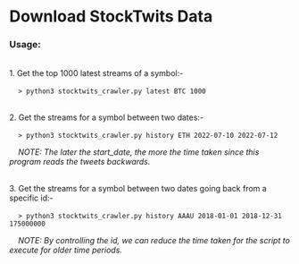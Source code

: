 # Download StockTwits Data

### Usage:
<br/>
1. Get the top 1000 latest streams of a symbol:-

&nbsp;&nbsp;&nbsp;&nbsp;`> python3 stocktwits_crawler.py latest BTC 1000`

<br/>
2. Get the streams for a symbol between two dates:-
   
&nbsp;&nbsp;&nbsp;&nbsp;`> python3 stocktwits_crawler.py history ETH 2022-07-10 2022-07-12`
   
&nbsp;&nbsp;&nbsp;&nbsp;*NOTE: The later the start_date, the more the time taken since this program reads the tweets backwards.*

<br/>
3. Get the streams for a symbol between two dates going back from a specific id:-

&nbsp;&nbsp;&nbsp;&nbsp;`> python3 stocktwits_crawler.py history AAAU 2018-01-01 2018-12-31 175000000`

&nbsp;&nbsp;&nbsp;&nbsp;*NOTE: By controlling the id, we can reduce the time taken for the script to execute for older time periods.*
   
